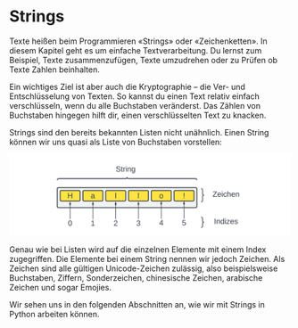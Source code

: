 # Strings

Texte heißen beim Programmieren «Strings» oder «Zeichenketten». In
diesem Kapitel geht es um einfache Textverarbeitung. Du lernst zum
Beispiel, Texte zusammenzufügen, Texte umzudrehen oder zu Prüfen
ob Texte Zahlen beinhalten.

Ein wichtiges Ziel ist aber auch die Kryptographie – die Ver- und Entschlüsselung von Texten.
So kannst du einen Text relativ einfach verschlüsseln, wenn du alle Buchstaben veränderst.
Das Zählen von Buchstaben hingegen hilft dir, einen verschlüsselten Text zu knacken.

Strings sind den bereits bekannten Listen nicht unähnlich.
Einen String können wir uns quasi als Liste von Buchstaben vorstellen:

![Ein String. Die Ähnlichkeiten zur Liste sind offensichtlich.](./images/strings.png)

Genau wie bei Listen wird auf die einzelnen Elemente mit einem Index zugegriffen.
Die Elemente bei einem String nennen wir jedoch Zeichen.
Als Zeichen sind alle gültigen Unicode-Zeichen zulässig,
also beispielsweise Buchstaben, Ziffern, Sonderzeichen, chinesische Zeichen,
arabische Zeichen und sogar Emojies.

Wir sehen uns in den folgenden Abschnitten an, wie wir mit Strings in Python arbeiten können.



